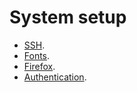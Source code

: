 # System setup

- [SSH](./ssh.md).
- [Fonts](./fonts.md).
- [Firefox](./firefox.md).
- [Authentication](./authentication.md).
